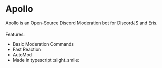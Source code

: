 # Apollo 
Apollo is an Open-Source Discord Moderation bot for DiscordJS and Eris.

####
Features:
 - Basic Moderation Commands
 - Fast Reaction
 - AutoMod
 - Made in typescript :slight_smile:
